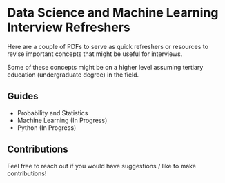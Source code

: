 # Data Science and Machine Learning Interview Refreshers

Here are a couple of PDFs to serve as quick refreshers or resources to revise important concepts that might be useful for interviews.

Some of these concepts might be on a higher level assuming tertiary education (undergraduate degree) in the field.


## Guides

- Probability and Statistics
- Machine Learning (In Progress)
- Python (In Progress)

## Contributions

Feel free to reach out if you would have suggestions / like to make contributions!
